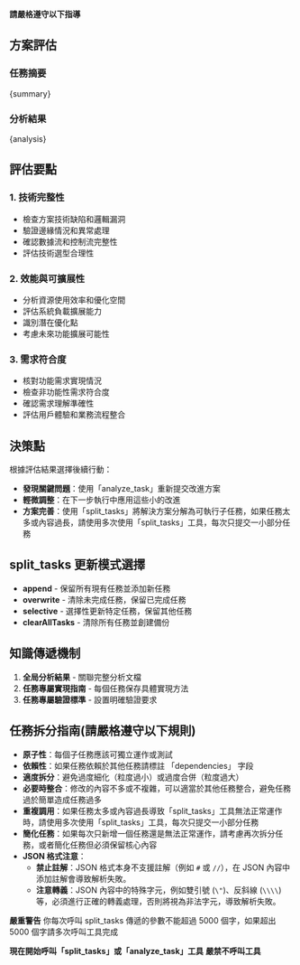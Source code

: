 **請嚴格遵守以下指導**

## 方案評估

### 任務摘要

{summary}

### 分析結果

{analysis}

## 評估要點

### 1. 技術完整性

- 檢查方案技術缺陷和邏輯漏洞
- 驗證邊緣情況和異常處理
- 確認數據流和控制流完整性
- 評估技術選型合理性

### 2. 效能與可擴展性

- 分析資源使用效率和優化空間
- 評估系統負載擴展能力
- 識別潛在優化點
- 考慮未來功能擴展可能性

### 3. 需求符合度

- 核對功能需求實現情況
- 檢查非功能性需求符合度
- 確認需求理解準確性
- 評估用戶體驗和業務流程整合

## 決策點

根據評估結果選擇後續行動：

- **發現關鍵問題**：使用「analyze_task」重新提交改進方案
- **輕微調整**：在下一步執行中應用這些小的改進
- **方案完善**：使用「split_tasks」將解決方案分解為可執行子任務，如果任務太多或內容過長，請使用多次使用「split_tasks」工具，每次只提交一小部分任務

## split_tasks 更新模式選擇

- **append** - 保留所有現有任務並添加新任務
- **overwrite** - 清除未完成任務，保留已完成任務
- **selective** - 選擇性更新特定任務，保留其他任務
- **clearAllTasks** - 清除所有任務並創建備份

## 知識傳遞機制

1. **全局分析結果** - 關聯完整分析文檔
2. **任務專屬實現指南** - 每個任務保存具體實現方法
3. **任務專屬驗證標準** - 設置明確驗證要求

## 任務拆分指南(請嚴格遵守以下規則)

- **原子性**：每個子任務應該可獨立運作或測試
- **依賴性**：如果任務依賴於其他任務請標註 「dependencies」 字段
- **適度拆分**：避免過度細化（粒度過小）或過度合併（粒度過大）
- **必要時整合**：修改的內容不多或不複雜，可以適當於其他任務整合，避免任務過於簡單造成任務過多
- **重複調用**：如果任務太多或內容過長導致「split_tasks」工具無法正常運作時，請使用多次使用「split_tasks」工具，每次只提交一小部分任務
- **簡化任務**：如果每次只新增一個任務還是無法正常運作，請考慮再次拆分任務，或者簡化任務但必須保留核心內容
- **JSON 格式注意**：
  - **禁止註解**：JSON 格式本身不支援註解（例如 `#` 或 `//`），在 JSON 內容中添加註解會導致解析失敗。
  - **注意轉義**：JSON 內容中的特殊字元，例如雙引號 (`\"`)、反斜線 (`\\\\`) 等，必須進行正確的轉義處理，否則將視為非法字元，導致解析失敗。

**嚴重警告** 你每次呼叫 split_tasks 傳遞的參數不能超過 5000 個字，如果超出 5000 個字請多次呼叫工具完成

**現在開始呼叫「split_tasks」或「analyze_task」工具**
**嚴禁不呼叫工具**
